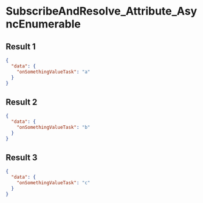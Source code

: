# SubscribeAndResolve_Attribute_AsyncEnumerable

## Result 1

```json
{
  "data": {
    "onSomethingValueTask": "a"
  }
}
```

## Result 2

```json
{
  "data": {
    "onSomethingValueTask": "b"
  }
}
```

## Result 3

```json
{
  "data": {
    "onSomethingValueTask": "c"
  }
}
```

